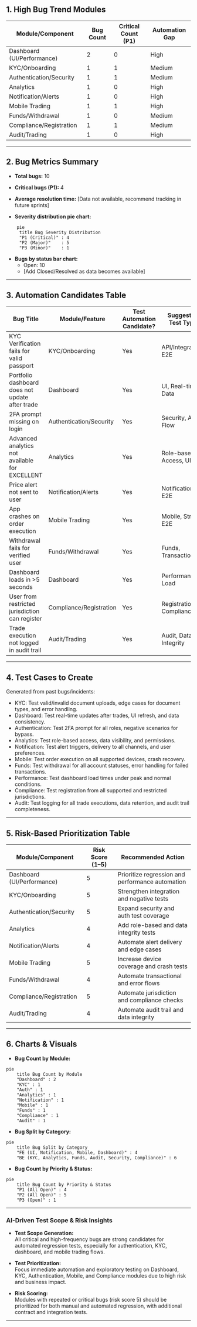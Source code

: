 ## 1. High Bug Trend Modules

| Module/Component         | Bug Count | Critical Count (P1) | Automation Gap |
|-------------------------|-----------|---------------------|---------------|
| Dashboard (UI/Performance) | 2         | 0                   | High          |
| KYC/Onboarding             | 1         | 1                   | Medium        |
| Authentication/Security    | 1         | 1                   | Medium        |
| Analytics                  | 1         | 0                   | High          |
| Notification/Alerts        | 1         | 0                   | High          |
| Mobile Trading             | 1         | 1                   | High          |
| Funds/Withdrawal           | 1         | 0                   | Medium        |
| Compliance/Registration    | 1         | 1                   | Medium        |
| Audit/Trading              | 1         | 0                   | High          |

---

## 2. Bug Metrics Summary

- **Total bugs:** 10
- **Critical bugs (P1):** 4
- **Average resolution time:** [Data not available, recommend tracking in future sprints]

- **Severity distribution pie chart:**  
 ```mermaid
     pie
      title Bug Severity Distribution
      "P1 (Critical)" : 4
      "P2 (Major)"    : 5
      "P3 (Minor)"    : 1
```

- **Bugs by status bar chart:**  
  - Open: 10  
  - [Add Closed/Resolved as data becomes available]

---

## 3. Automation Candidates Table

| Bug Title                                         | Module/Feature         | Test Automation Candidate? | Suggested Test Type         |
|---------------------------------------------------|------------------------|----------------------------|-----------------------------|
| KYC Verification fails for valid passport         | KYC/Onboarding         | Yes                        | API/Integration, E2E        |
| Portfolio dashboard does not update after trade   | Dashboard              | Yes                        | UI, Real-time Data          |
| 2FA prompt missing on login                       | Authentication/Security| Yes                        | Security, Auth Flow         |
| Advanced analytics not available for EXCELLENT    | Analytics              | Yes                        | Role-based Access, UI       |
| Price alert not sent to user                      | Notification/Alerts    | Yes                        | Notification, E2E           |
| App crashes on order execution                    | Mobile Trading         | Yes                        | Mobile, Stress, E2E         |
| Withdrawal fails for verified user                | Funds/Withdrawal       | Yes                        | Funds, Transactional        |
| Dashboard loads in >5 seconds                     | Dashboard              | Yes                        | Performance, Load           |
| User from restricted jurisdiction can register    | Compliance/Registration| Yes                        | Registration, Compliance    |
| Trade execution not logged in audit trail         | Audit/Trading          | Yes                        | Audit, Data Integrity       |

---

## 4. Test Cases to Create

Generated from past bugs/incidents:

- KYC: Test valid/invalid document uploads, edge cases for document types, and error handling.
- Dashboard: Test real-time updates after trades, UI refresh, and data consistency.
- Authentication: Test 2FA prompt for all roles, negative scenarios for bypass.
- Analytics: Test role-based access, data visibility, and permissions.
- Notification: Test alert triggers, delivery to all channels, and user preferences.
- Mobile: Test order execution on all supported devices, crash recovery.
- Funds: Test withdrawal for all account statuses, error handling for failed transactions.
- Performance: Test dashboard load times under peak and normal conditions.
- Compliance: Test registration from all supported and restricted jurisdictions.
- Audit: Test logging for all trade executions, data retention, and audit trail completeness.

---

## 5. Risk-Based Prioritization Table

| Module/Component         | Risk Score (1–5) | Recommended Action                        |
|-------------------------|------------------|-------------------------------------------|
| Dashboard (UI/Performance) | 5                | Prioritize regression and performance automation |
| KYC/Onboarding             | 5                | Strengthen integration and negative tests |
| Authentication/Security    | 5                | Expand security and auth test coverage    |
| Analytics                  | 4                | Add role-based and data integrity tests   |
| Notification/Alerts        | 4                | Automate alert delivery and edge cases    |
| Mobile Trading             | 5                | Increase device coverage and crash tests  |
| Funds/Withdrawal           | 4                | Automate transactional and error flows    |
| Compliance/Registration    | 5                | Automate jurisdiction and compliance checks|
| Audit/Trading              | 4                | Automate audit trail and data integrity   |

---

## 6. Charts & Visuals

- **Bug Count by Module:**  
```mermaid
pie
    title Bug Count by Module
    "Dashboard" : 2
    "KYC" : 1
    "Auth" : 1
    "Analytics" : 1
    "Notification" : 1
    "Mobile" : 1
    "Funds" : 1
    "Compliance" : 1
    "Audit" : 1
```

- **Bug Split by Category:**  
```mermaid
pie
    title Bug Split by Category
    "FE (UI, Notification, Mobile, Dashboard)" : 4
    "BE (KYC, Analytics, Funds, Audit, Security, Compliance)" : 6
```

- **Bug Count by Priority & Status:**  
```mermaid
pie
    title Bug Count by Priority & Status
    "P1 (All Open)" : 4
    "P2 (All Open)" : 5
    "P3 (Open)" : 1
```

---

### AI-Driven Test Scope & Risk Insights

- **Test Scope Generation:**  
  All critical and high-frequency bugs are strong candidates for automated regression tests, especially for authentication, KYC, dashboard, and mobile trading flows.

- **Test Prioritization:**  
  Focus immediate automation and exploratory testing on Dashboard, KYC, Authentication, Mobile, and Compliance modules due to high risk and business impact.

- **Risk Scoring:**  
  Modules with repeated or critical bugs (risk score 5) should be prioritized for both manual and automated regression, with additional contract and integration tests.

---
